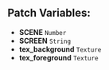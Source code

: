 ## Patch Variables:

* __SCENE__ ```Number```
* __SCREEN__ ```String```
* __tex_background__ ```Texture```
* __tex_foreground__ ```Texture```


